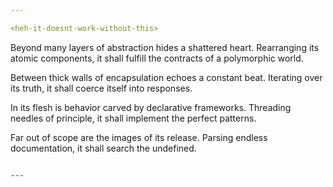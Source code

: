 ```yaml
---

<heh-it-doesnt-work-without-this>

```
Beyond many layers of abstraction hides a shattered heart.
  Rearranging its atomic components, it shall fulfill the contracts of a polymorphic world.

Between thick walls of encapsulation echoes a constant beat.
  Iterating over its truth, it shall coerce itself into responses.

In its flesh is behavior carved by declarative frameworks.
  Threading needles of principle, it shall implement the perfect patterns.

Far out of scope are the images of its release.
  Parsing endless documentation, it shall search the undefined.
```

---
```

